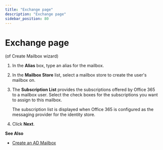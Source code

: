 ```yaml
---
title: "Exchange page"
description: "Exchange page"
sidebar_position: 80
---
```


# Exchange page

(of Create Mailbox wizard)

1. In the **Alias** box, type an alias for the mailbox.
2. In the **Mailbox Store** list, select a mailbox store to create the user's mailbox on.
3. The **Subscription List** provides the subscriptions offered by Office 365 to a mailbox user.
   Select the check boxes for the subscriptions you want to assign to this mailbox.

    The subscription list is displayed when Office 365 is configured as the messaging provider for
    the identity store.

4. Click **Next**.

**See Also**

- [Create an AD Mailbox](/docs/directorymanager/11.0/portal/user/create/activedirectory/mailbox.md)
